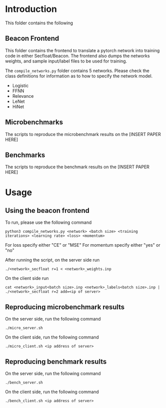 # Introduction

This folder contains the following

## Beacon Frontend

This folder contains the frontend to translate a pytorch network into training code in either Secfloat/Beacon. The frontend also dumps the networks weights, and sample input/label files to be used for training.

The `compile_networks.py` folder contains 5 networks. Please check the class definitions for information as to how to specify the network model.
- Logistic
- FFNN
- Relevance
- LeNet
- HiNet

## Microbenchmarks

The scripts to reproduce the microbenchmark results on the [INSERT PAPER HERE]

## Benchmarks

The scripts to reproduce the benchmark results on the [INSERT PAPER HERE]

# Usage

## Using the beacon frontend

To run, please use the following command

`python3 compile_networks.py <network> <batch size> <training iterations> <learning rate> <loss> <momentum>`

For loss specify either "CE" or "MSE"
For momentum specify either "yes" or "no"

After running the script, on the server side run

`./<network>_secfloat r=1 < <network>_weights.inp`

On the client side run

`cat <network>_input<batch size>.inp <network>_labels<batch size>.inp | ./<network>_secfloat r=2 add=<ip of server>`

## Reproducing microbenchmark results

On the server side, run the following command

`./micro_server.sh`

On the client side, run the following command

`./micro_client.sh <ip address of server>`

## Reproducing benchmark results

On the server side, run the following command

`./bench_server.sh`

On the client side, run the following command

`./bench_client.sh <ip address of server>`
